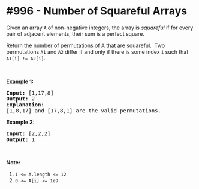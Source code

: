 # \#996 - Number of Squareful Arrays
<p>Given an array <code>A</code> of non-negative integers, the array is <em>squareful</em> if for every pair of adjacent elements, their sum is a perfect square.</p>

<p>Return the number of permutations of A that are squareful.&nbsp; Two permutations <code>A1</code> and <code>A2</code> differ if and only if there is some index <code>i</code> such that <code>A1[i] != A2[i]</code>.</p>

<p>&nbsp;</p>

<p><strong>Example 1:</strong></p>

<pre>
<strong>Input: </strong><span id="example-input-1-1">[1,17,8]</span>
<strong>Output: </strong><span id="example-output-1">2</span>
<strong>Explanation: </strong>
[1,8,17] and [17,8,1] are the valid permutations.
</pre>

<p><strong>Example 2:</strong></p>

<pre>
<strong>Input: </strong><span id="example-input-2-1">[2,2,2]</span>
<strong>Output: </strong><span id="example-output-2">1</span>
</pre>

<p>&nbsp;</p>

<p><strong>Note:</strong></p>

<ol>
	<li><code>1 &lt;= A.length &lt;= 12</code></li>
	<li><code>0 &lt;= A[i] &lt;= 1e9</code></li>
</ol>